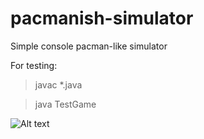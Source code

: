 # pacmanish-simulator
Simple console pacman-like simulator

For testing:
>javac *.java

>java TestGame

![Alt text](https://imgur.com/GoWQqqN")

